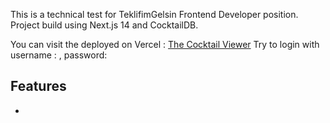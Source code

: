 This is a technical test for TeklifimGelsin Frontend Developer position. Project build using Next.js 14 and CocktailDB.

You can visit the deployed on Vercel : [The Cocktail Viewer](https://the-cocktail-viewer-4ejha9fy7-ilsus-projects.vercel.app/)
Try to login with username : <test>, password: <password123>

## Features
 - 

